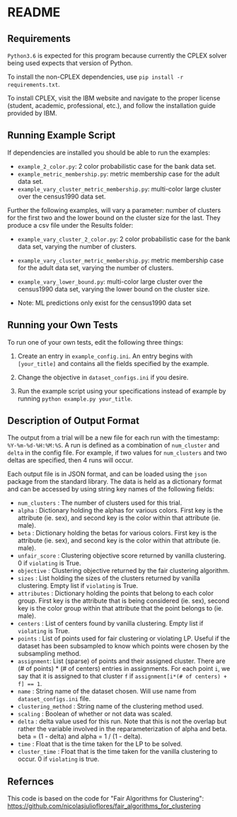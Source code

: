 # README


## Requirements

`Python3.6` is expected for this program because currently the CPLEX solver being used expects that version of Python.

To install the non-CPLEX dependencies, use `pip install -r requirements.txt`.

To install CPLEX, visit the IBM website and navigate to the proper license (student, academic, professional, etc.), and follow the installation guide provided by IBM.

## Running Example Script

If dependencies are installed you should be able to run the examples:
* `example_2_color.py`: 2 color probabilistic case for the bank data set.
* `example_metric_membership.py`: metric membership case for the adult data set.
* `example_vary_cluster_metric_membership.py`: multi-color large cluster over the census1990 data set. 

Further the following examples, will vary a parameter: number of clusters for the first two and the lower bound on the cluster size for the last. They produce a csv file under the Results folder:
* `example_vary_cluster_2_color.py`: 2 color probabilistic case for the bank data set, varying the number of clusters. 
* `example_vary_cluster_metric_membership.py`: metric membership case for the adult data set, varying the number of clusters.
* `example_vary_lower_bound.py`: multi-color large cluster over the census1990 data set, varying the lower bound on the cluster size.  

* Note: ML predictions only exist for the census1990 data set

## Running your Own Tests

To run one of your own tests, edit the following three things:

1. Create an entry in `example_config.ini`. An entry begins with `[your_title]` and contains all the fields specified by the example.

2. Change the objective in `dataset_configs.ini` if you desire.

3. Run the example script using your specifications instead of example by running `python example.py your_title`.



## Description of Output Format

The output from a trial will be a new file for each run with the timestamp: `%Y-%m-%d-%H:%M:%S`. A run is defined as a combination of `num_cluster` and `delta` in the config file. For example, if two values for `num_clusters` and two deltas are specified, then 4 runs will occur.

Each output file is in JSON format, and can be loaded using the `json` package from the standard library. The data is held as a dictionary format and can be accessed by using string key names of the following fields: 
* `num_clusters` : The number of clusters used for this trial.
* `alpha` : Dictionary holding the alphas for various colors. First key is the attribute (ie. sex), and second key is the color within that attribute (ie. male).
* `beta` : Dictionary holding the betas for various colors.
First key is the attribute (ie. sex), and second key is the color within that attribute (ie. male).
* `unfair_score` : Clustering objective score returned by vanilla clustering. 0 if `violating` is True.
* `objective` : Clustering objective returned by the fair clustering algorithm.
* `sizes` : List holding the sizes of the clusters returned by vanilla clustering. Empty list if `violating` is True.
* `attributes` : Dictionary holding the points that belong to each color group. First key is the attribute that is being considered (ie. sex), second key is the color group within that attribute that the point belongs to (ie. male).
* `centers` : List of centers found by vanilla clustering. Empty list if `violating` is True.
* `points` : List of points used for fair clustering or violating LP. Useful if the dataset has been subsampled to know which points were chosen by the subsampling method.
* `assignment`: List (sparse) of points and their assigned cluster. There are (# of points) * (# of centers) entries in assignments. For each point `i`, we say that it is assigned to that cluster `f` if `assignment[i*(# of centers) + f] == 1`.
* `name` : String name of the dataset chosen. Will use name from `dataset_configs.ini` file.
* `clustering_method` : String name of the clustering method used.
* `scaling` : Boolean of whether or not data was scaled.
* `delta` : delta value used for this run. Note that this is not the overlap but rather the variable involved in the reparameterization of alpha and beta. beta = (1 - delta) and alpha = 1 / (1 - delta).
* `time` : Float that is the time taken for the LP to be solved.
* `cluster_time` : Float that is the time taken for the vanilla clustering to occur. 0 if `violating` is true.

## Refernces 
This code is based on the code for "Fair Algorithms for Clustering":  https://github.com/nicolasjulioflores/fair_algorithms_for_clustering
